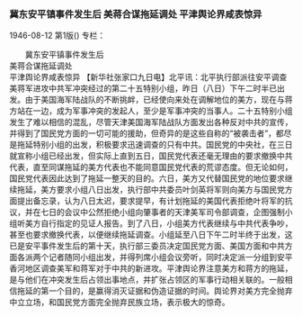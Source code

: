 ### 冀东安平镇事件发生后  美蒋合谋拖延调处  平津舆论界咸表惊异

1946-08-12
第1版()
专栏：

　　冀东安平镇事件发生后            
    美蒋合谋拖延调处         
    平津舆论界咸表惊异
    【新华社张家口九日电】北平讯：北平执行部派往安平调查美蒋军进攻中共军冲突经过的第二十五特别小组，昨日（八日）下午二时半已出发。由于美国海军陆战队的不断挑衅，已经使向来处在调解地位的美方，现在与蒋方站在一边，成为军事冲突的发起人，至少是军事冲突的当事人。二十五特别小组发生了难以相信的混乱，尽管天津美国海军陆战队方面发出各种反对中共的宣传，并得到了国民党方面的一切可能的援助，但奇异的是这些自称的“被袭击者”，都尽是拖延特别小组的出发，积极要求迅速调查的只有中共。国民党的中央社，在三日就宣称小组已经出发，但实际上直到五日，国民党代表还毫无理由的要求撤换中共代表，直至同谋拖延的美方代表也不能同意国民党代表的荒谬态度。但无论如何，国民党代表因此达到了拖延一整天的目的。六日，美方又代替国民党的地位要求继续拖延，美方要求小组八日出发，执行部中共委员叶剑英将军则向美方与国民党方面提出备忘录，认为八日太迟，要求提早，有计划拖延的美国代表拒绝叶将军的抗议，并在七日的会议中公然拒绝小组向肇事者的天津美军司令部调查，企图强制小组听美方自行指定的见证人报告。到了八日，小组美方代表继续与中共代表争吵，甚至也要求撤换代表，以便继续拖延调查。小组延至八日下午二时半终于出发，这已是安平事件发生后的第十天，执行部三委员决定国民党方面、美国方面和中共方面各派两个记者随同小组出发，并得列席小组会议旁听，同时决定派一分组到安平香河地区调查美军和蒋军对于中共的新进攻。平津舆论界注意美方和蒋方的拖延，是与他们在冲突发生后占领出事地点，并扩张占领区的军事行动相关联的。一般相信拖延的第一个目的，是赢得消灭证据和伪造证据的时间。舆论界对美方完全抛弃中立立场，和国民党方面完全抛弃民族立场，表示极大的惊奇。
